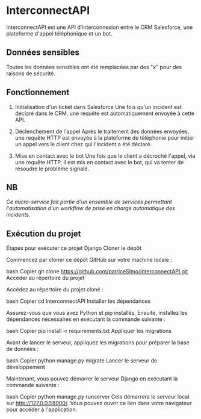 # InterconnectAPI
InterconnectAPI est une API d'interconnexion entre le CRM Salesforce, une plateforme d'appel téléphonique et un bot.  

## Données sensibles
Toutes les données sensibles ont été remplacées par des "x" pour des raisons de sécurité.  

## Fonctionnement

1. Initialisation d'un ticket dans Salesforce
Une fois qu'un incident est déclaré dans le CRM, une requête est automatiquement envoyée à cette API.  

2. Déclenchement de l'appel
Après le traitement des données envoyées, une requête HTTP est envoyée à la plateforme de téléphonie pour initier un appel vers le client chez qui l'incident a été déclaré.  

3. Mise en contact avec le bot
Une fois que le client a décroché l'appel, via une requête HTTP, il est mis en contact avec le bot, qui va tenter de résoudre le problème signalé.  

## NB 
*Ce micro-service fait partie d'un ensemble de services permettant l'automatisation d'un workflow de prise en charge automatique des incidents.*  

## Exécution du projet  

Étapes pour exécuter ce projet Django
Cloner le dépôt

Commencez par cloner ce dépôt GitHub sur votre machine locale :

bash
Copier
git clone https://github.com/patriceSImo/InterconnectAPI.git
Accéder au répertoire du projet

Accédez au répertoire du projet cloné :

bash
Copier
cd InterconnectAPI
Installer les dépendances

Assurez-vous que vous avez Python et pip installés. Ensuite, installez les dépendances nécessaires en exécutant la commande suivante :

bash
Copier
pip install -r requirements.txt
Appliquer les migrations

Avant de lancer le serveur, appliquez les migrations pour préparer la base de données :

bash
Copier
python manage.py migrate
Lancer le serveur de développement

Maintenant, vous pouvez démarrer le serveur Django en exécutant la commande suivante :

bash
Copier
python manage.py runserver
Cela démarrera le serveur local sur http://127.0.0.1:8000/. Vous pouvez ouvrir ce lien dans votre navigateur pour accéder à l'application.




